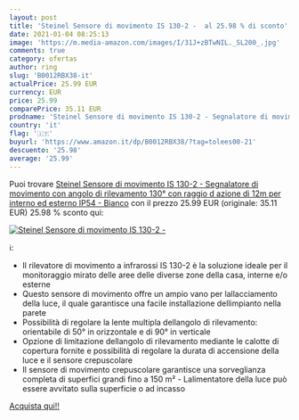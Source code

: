 ```yaml
---
layout: post
title: 'Steinel Sensore di movimento IS 130-2 -  al 25.98 % di sconto'
date: 2021-01-04 08:25:13
image: 'https://m.media-amazon.com/images/I/31J+zBTwNIL._SL200_.jpg'
comments: true
category: ofertas
author: ring
slug: 'B0012RBX38-it'
actualPrice: 25.99 EUR
currency: EUR
price: 25.99
comparePrice: 35.11 EUR
prodname: 'Steinel Sensore di movimento IS 130-2 - Segnalatore di movimento con angolo di rilevamento 130°  con raggio d azione di 12m  per interno ed esterno  IP54 - Bianco'
country: 'it'
flag: '🇮🇹'
buyurl: 'https://www.amazon.it/dp/B0012RBX38/?tag=tolees00-21'
descuento: '25.98'
average: '25.99'
---
```


Puoi trovare [Steinel Sensore di movimento IS 130-2 - Segnalatore di movimento con angolo di rilevamento 130°  con raggio d azione di 12m  per interno ed esterno  IP54 - Bianco](https://www.amazon.it/dp/B0012RBX38/?tag=tolees00-21) con il prezzo 25.99 EUR (originale: 35.11 EUR) 25.98 % sconto qui:

[![Steinel Sensore di movimento IS 130-2 - ](https://m.media-amazon.com/images/I/31J+zBTwNIL._SL200_.jpg)](https://www.amazon.it/dp/B0012RBX38/?tag=tolees00-21)

ℹ️:

- Il rilevatore di movimento a infrarossi IS 130-2 è la soluzione ideale per il monitoraggio mirato delle aree delle diverse zone della casa, interne e/o esterne
- Questo sensore di movimento offre un ampio vano per lallacciamento della luce, il quale garantisce una facile installazione dellimpianto nella parete
- Possibilità di regolare la lente multipla dellangolo di rilevamento: orientabile di 50° in orizzontale e di 90° in verticale
- Opzione di limitazione dellangolo di rilevamento mediante le calotte di copertura fornite e possibilità di regolare la durata di accensione della luce e il sensore crepuscolare
- Il sensore di movimento crepuscolare garantisce una sorveglianza completa di superfici grandi fino a 150 m² - Lalimentatore della luce può essere avvitato sulla superficie o ad incasso

[Acquista qui!!](https://www.amazon.it/dp/B0012RBX38/?tag=tolees00-21)
